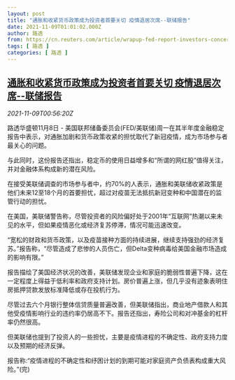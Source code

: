 ```yaml
---
layout: post
title: "通胀和收紧货币政策成为投资者首要关切 疫情退居次席--联储报告"
date: 2021-11-09T01:01:02.000Z
author: 路透
from: https://cn.reuters.com/article/wrapup-fed-report-investors-concern-1108-idCNKBS2HU02N
tags: [ 路透 ]
categories: [ 路透 ]
---
```

<!--1636419662000-->
[通胀和收紧货币政策成为投资者首要关切 疫情退居次席--联储报告](https://cn.reuters.com/article/wrapup-fed-report-investors-concern-1108-idCNKBS2HU02N)
------

<div>
<div><i>2021-11-09T00:56:20Z</i></div><p>路透华盛顿11月8日 - 美国联邦储备委员会(FED/美联储)周一在其半年度金融稳定报告中表示，对通胀加剧和货币政策收紧的担忧取代了新冠疫情，成为市场参与者最关心的问题。</p><p>与此同时，这份报告还指出，稳定币的使用日益增多和“所谓的网红股”值得关注，并对金融体系构成新的潜在风险。</p><p>在接受美联储调查的市场参与者中，约70%的人表示，通胀和美联储收紧政策是他们未来12至18个月的首要担忧，超过对疫苗无法抵抗新冠变种和中国潜在的监管行动的担忧。</p><p>在美国，美联储警告称，尽管投资者的风险偏好处于2001年“互联网”热潮以来未见的水平，但如果疫情恶化或经济复苏停滞，情况可能迅速改变。</p><p>“宽松的财政和货币政策，以及疫苗接种方面的持续进展，继续支持强劲的经济复苏。”报告称，“尽管造成了悲惨的人员伤亡，但Delta变种病毒给美国金融市场造成的影响有限。”</p><p>报告描绘了美国经济状况的改善，美联储发现企业和家庭的脆弱性普遍下降，这在一定程度上得益于低利率和政府支持计划。房价普遍上涨，但几乎没有迹象表明住房抵押贷款发放标准降低或存在投机行为。</p><p>尽管过去六个月银行整体信贷质量普遍改善，但美联储指出，商业地产借款人和其他受疫情影响行业的违约率仍居高不下。报告还指出，寿险公司和对冲基金的杠杆率仍然很高。</p><p>但美联储也提到了投资人的一些担忧，主要是疫情进程的不确定性、政府支持力度以及预期的经济反弹。</p><p>报告称:“疫情进程的不确定性和纾困计划的到期可能对家庭资产负债表构成重大风险。”(完)</p>
</div>
